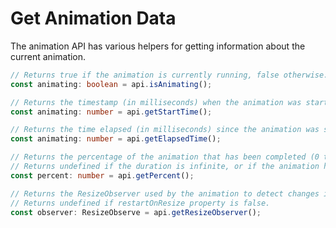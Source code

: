 # Get Animation Data

The animation API has various helpers for getting information about the current animation.

```ts
// Returns true if the animation is currently running, false otherwise.
const animating: boolean = api.isAnimating();
```

```ts
// Returns the timestamp (in milliseconds) when the animation was started.
const animating: number = api.getStartTime();
```

```ts
// Returns the time elapsed (in milliseconds) since the animation was started.
const animating: number = api.getElapsedTime();
```

```ts
// Returns the percentage of the animation that has been completed (0 to 100). 
// Returns undefined if the duration is infinite, or if the animation hasn't started yet.
const percent: number = api.getPercent();
```

```ts
// Returns the ResizeObserver used by the animation to detect changes in the size of the document body. 
// Returns undefined if restartOnResize property is false.
const observer: ResizeObserve = api.getResizeObserver();
```

